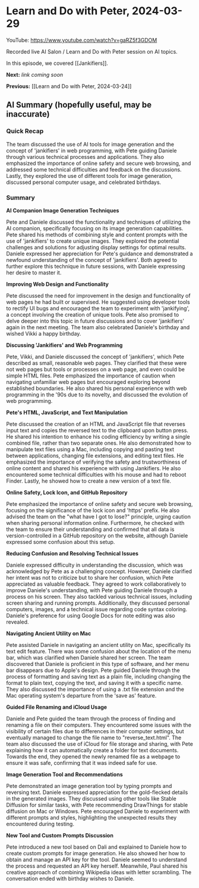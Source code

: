 # Learn and Do with Peter, 2024-03-29

YouTube: <https://www.youtube.com/watch?v=gaRZ5f3GDOM>

Recorded live AI Salon / Learn and Do with Peter session on AI topics.

In this episode, we covered [[Jankifiers]].

**Next:** _link coming soon_

**Previous:** [[Learn and Do with Peter, 2024-03-24]]

## AI Summary (hopefully useful, may be inaccurate)

### Quick Recap

The team discussed the use of AI tools for image generation and the concept of 'jankifiers' in web programming, with Pete guiding Daniele through various technical processes and applications. They also emphasized the importance of online safety and secure web browsing, and addressed some technical difficulties and feedback on the discussions. Lastly, they explored the use of different tools for image generation, discussed personal computer usage, and celebrated birthdays.
### Summary

**AI Companion Image Generation Techniques**

Pete and Daniele discussed the functionality and techniques of utilizing the AI companion, specifically focusing on its image generation capabilities. Pete shared his methods of combining style and content prompts with the use of 'jankifiers' to create unique images. They explored the potential challenges and solutions for adjusting display settings for optimal results. Daniele expressed her appreciation for Pete's guidance and demonstrated a newfound understanding of the concept of 'jankifiers'. Both agreed to further explore this technique in future sessions, with Daniele expressing her desire to master it. 

**Improving Web Design and Functionality** 

Pete discussed the need for improvement in the design and functionality of web pages he had built or supervised. He suggested using developer tools to rectify UI bugs and encouraged the team to experiment with 'jankifying', a concept involving the creation of unique tools. Pete also promised to delve deeper into this topic in future discussions and to cover 'jankifiers' again in the next meeting. The team also celebrated Daniele's birthday and wished Vikki a happy birthday. 

**Discussing 'Jankifiers' and Web Programming** 

Pete, Vikki, and Daniele discussed the concept of 'jankifiers', which Pete described as small, reasonable web pages. They clarified that these were not web pages but tools or processes on a web page, and even could be simple HTML files. Pete emphasized the importance of caution when navigating unfamiliar web pages but encouraged exploring beyond established boundaries. He also shared his personal experience with web programming in the '90s due to its novelty, and discussed the evolution of web programming. 

**Pete's HTML, JavaScript, and Text Manipulation** 

Pete discussed the creation of an HTML and JavaScript file that reverses input text and copies the reversed text to the clipboard upon button press. He shared his intention to enhance his coding efficiency by writing a single combined file, rather than two separate ones. He also demonstrated how to manipulate text files using a Mac, including copying and pasting text between applications, changing file extensions, and editing text files. He emphasized the importance of verifying the safety and trustworthiness of online content and shared his experience with using Jankifiers. He also encountered some technical difficulties with his mouse and had to reboot Finder. Lastly, he showed how to create a new version of a text file. 

**Online Safety, Lock Icon, and GitHub Repository** 

Pete emphasized the importance of online safety and secure web browsing, focusing on the significance of the lock icon and 'https' prefix. He also advised the team on the "what have I got to lose?" principle, urging caution when sharing personal information online. Furthermore, he checked with the team to ensure their understanding and confirmed that all data is version-controlled in a GitHub repository on the website, although Daniele expressed some confusion about this setup. 

**Reducing Confusion and Resolving Technical Issues** 

Daniele expressed difficulty in understanding the discussion, which was acknowledged by Pete as a challenging concept. However, Daniele clarified her intent was not to criticize but to share her confusion, which Pete appreciated as valuable feedback. They agreed to work collaboratively to improve Daniele's understanding, with Pete guiding Daniele through a process on his screen. They also tackled various technical issues, including screen sharing and running prompts. Additionally, they discussed personal computers, images, and a technical issue regarding code syntax coloring. Daniele's preference for using Google Docs for note editing was also revealed. 

**Navigating Ancient Utility on Mac** 

Pete assisted Daniele in navigating an ancient utility on Mac, specifically its text edit feature. There was some confusion about the location of the menu bar, which was clarified when Daniele shared her screen. The team discovered that Daniele is proficient in this type of software, and her menu bar disappears due to Apple's design. Pete guided Daniele through the process of formatting and saving text as a plain file, including changing the format to plain text, copying the text, and saving it with a specific name. They also discussed the importance of using a .txt file extension and the Mac operating system's departure from the 'save as' feature. 

**Guided File Renaming and iCloud Usage** 

Daniele and Pete guided the team through the process of finding and renaming a file on their computers. They encountered some issues with the visibility of certain files due to differences in their computer settings, but eventually managed to change the file name to "reverse_text.html". The team also discussed the use of iCloud for file storage and sharing, with Pete explaining how it can automatically create a folder for text documents. Towards the end, they opened the newly renamed file as a webpage to ensure it was safe, confirming that it was indeed safe for use. 

**Image Generation Tool and Recommendations** 

Pete demonstrated an image generation tool by typing prompts and reversing text. Daniele expressed appreciation for the gold-flecked details in the generated images. They discussed using other tools like Stable Diffusion for similar tasks, with Pete recommending DrawThings for stable diffusion on Mac or Windows. Pete encouraged Daniele to experiment with different prompts and styles, highlighting the unexpected results they encountered during testing. 

**New Tool and Custom Prompts Discussion** 

Pete introduced a new tool based on Dali and explained to Daniele how to create custom prompts for image generation. He also showed her how to obtain and manage an API key for the tool. Daniele seemed to understand the process and requested an API key herself. Meanwhile, Paul shared his creative approach of combining Wikipedia ideas with letter scrambling. The conversation ended with birthday wishes to Daniele.

